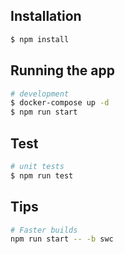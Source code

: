 ## Installation

```bash
$ npm install
```

## Running the app

```bash
# development
$ docker-compose up -d
$ npm run start
```

## Test

```bash
# unit tests
$ npm run test
```

## Tips 

```bash
# Faster builds
npm run start -- -b swc
```
